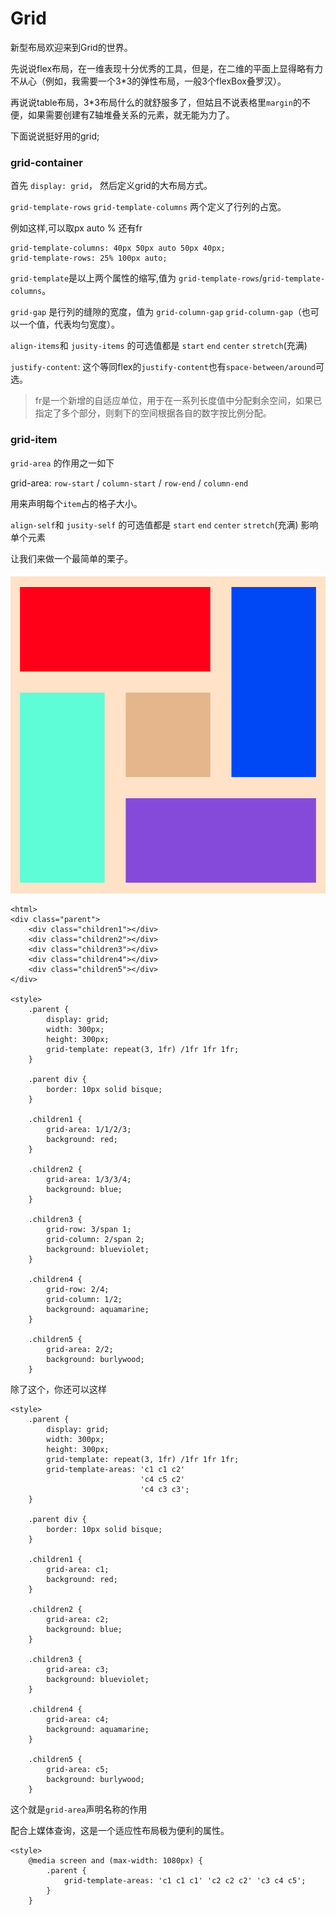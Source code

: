 # Grid

新型布局欢迎来到Grid的世界。

先说说flex布局，在一维表现十分优秀的工具，但是，在二维的平面上显得略有力不从心（例如，我需要一个3*3的弹性布局，一般3个flexBox叠罗汉）。

再说说table布局，3*3布局什么的就舒服多了，但姑且不说表格里`margin`的不便，如果需要创建有Z轴堆叠关系的元素，就无能为力了。

下面说说挺好用的grid;

### grid-container

首先 `display: grid`， 然后定义grid的大布局方式。

`grid-template-rows` `grid-template-columns`  两个定义了行列的占宽。

例如这样,可以取px auto % 还有fr

    grid-template-columns: 40px 50px auto 50px 40px;
    grid-template-rows: 25% 100px auto;



`grid-template`是以上两个属性的缩写,值为 `grid-template-rows`/`grid-template-columns`。

`grid-gap` 是行列的缝隙的宽度，值为 `grid-column-gap` `grid-column-gap`（也可以一个值，代表均匀宽度）。

`align-items`和 `jusity-items` 的可选值都是  `start` `end` `center` `stretch`(充满)

`justify-content`: 这个等同flex的`justify-content`也有`space-between/around`可选。

> fr是一个新增的自适应单位，用于在一系列长度值中分配剩余空间，如果已指定了多个部分，则剩下的空间根据各自的数字按比例分配。


### grid-item

`grid-area` 的作用之一如下

grid-area: `row-start` / `column-start` / `row-end` / `column-end` 

用来声明每个`item`占的格子大小。

`align-self`和 `jusity-self` 的可选值都是  `start` `end` `center` `stretch`(充满) 影响单个元素


让我们来做一个最简单的栗子。

![img](../../img/2018071901.png)

    <html>
    <div class="parent">
        <div class="children1"></div>
        <div class="children2"></div>
        <div class="children3"></div>
        <div class="children4"></div>
        <div class="children5"></div>
    </div>

    <style>
        .parent {
            display: grid;
            width: 300px;
            height: 300px;
            grid-template: repeat(3, 1fr) /1fr 1fr 1fr;
        }

        .parent div {
            border: 10px solid bisque;
        }

        .children1 {
            grid-area: 1/1/2/3;
            background: red;
        }

        .children2 {
            grid-area: 1/3/3/4;
            background: blue;
        }

        .children3 {
            grid-row: 3/span 1;
            grid-column: 2/span 2;
            background: blueviolet;
        }

        .children4 {
            grid-row: 2/4;
            grid-column: 1/2;
            background: aquamarine;
        }

        .children5 {
            grid-area: 2/2;
            background: burlywood;
        }


除了这个，你还可以这样

    <style>
        .parent {
            display: grid;
            width: 300px;
            height: 300px;
            grid-template: repeat(3, 1fr) /1fr 1fr 1fr;
            grid-template-areas: 'c1 c1 c2'
                                 'c4 c5 c2'
                                 'c4 c3 c3';
        }

        .parent div {
            border: 10px solid bisque;
        }

        .children1 {
            grid-area: c1;
            background: red;
        }

        .children2 {
            grid-area: c2;
            background: blue;
        }

        .children3 {
            grid-area: c3; 
            background: blueviolet;
        }

        .children4 {
            grid-area: c4;
            background: aquamarine;
        }

        .children5 {
            grid-area: c5;
            background: burlywood;
        }

这个就是`grid-area`声明名称的作用

配合上媒体查询，这是一个适应性布局极为便利的属性。

    <style>
        @media screen and (max-width: 1080px) {
            .parent {
                grid-template-areas: 'c1 c1 c1' 'c2 c2 c2' 'c3 c4 c5';
            }
        }